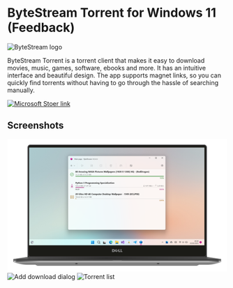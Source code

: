 
# ByteStream Torrent for Windows 11 (Feedback)
 
<img src="assets/images/bytestream-icon.png" alt="ByteStream logo" width="150"/> 

ByteStream Torrent is a torrent client that makes it easy to download movies, music, games, software, ebooks and more. It has an intuitive interface and beautiful design. The app supports magnet links, so you can quickly find torrents without having to go through the hassle of searching manually.


<a href="https://www.microsoft.com/store/apps/9PJT9PBVG7K8"><img  src="https://luandersonn.com/images/microsoft-store.png" alt="Microsoft Stoer link" width="320" loading="lazy" /></a>

## Screenshots

<img src="assets/images/bst-screenshot-light.png" alt="Torrent list" width="800" loading="lazy" />

<img src="https://luandersonn.com/images/bytestream/screenshots/add-download-dialog.png" alt="Add download dialog" width="800" loading="lazy" />

<img src="https://luandersonn.com/images/bytestream/screenshots/download-list-dark.png" alt="Torrent list" width="800" loading="lazy" />